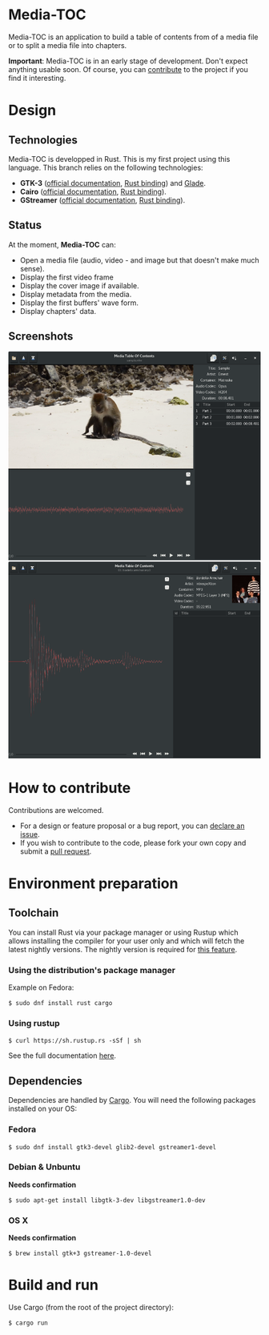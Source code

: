 # Media-TOC
Media-TOC is an application to build a table of contents from of a media file or
to split a media file into chapters.

**Important**: Media-TOC is in an early stage of development. Don't expect
anything usable soon. Of course, you can [contribute](#contribute) to the project
if you find it interesting.

# Design
## Technologies
Media-TOC is developped in Rust. This is my first project using this language.
This branch relies on the following technologies:
- **GTK-3** ([official documentation](https://developer.gnome.org/gtk3/stable/),
[Rust binding](https://crates.io/crates/gtk)) and [Glade](https://glade.gnome.org/).
- **Cairo** ([official documentation](https://www.cairographics.org/documentation/),
[Rust binding](https://crates.io/crates/cairo-rs)).
- **GStreamer** ([official documentation](https://gstreamer.freedesktop.org/documentation/),
[Rust binding](https://github.com/sdroege/gstreamer-rs)).

## Status
At the moment, **Media-TOC** can:
- Open a media file (audio, video - and image but that doesn't make much sense).
- Display the first video frame
- Display the cover image if available.
- Display metadata from the media.
- Display the first buffers' wave form.
- Display chapters' data.

## <a name='ui'></a>Screenshots
![Media-TOC UI Video](assets/media-toc_video.png)
![Media-TOC UI Audio](assets/media-toc_audio.png)

# <a name='contribute'></a>How to contribute
Contributions are welcomed.
- For a design or feature proposal or a bug report, you can [declare an issue](https://github.com/fengalin/media-toc/issues).
- If you wish to contribute to the code, please fork your own copy and submit a
[pull request](https://github.com/fengalin/media-toc/pulls).

# Environment preparation
## Toolchain
You can install Rust via your package manager or using Rustup which allows
installing the compiler for your user only and which will fetch the latest
nightly versions. The nightly version is required for
[this feature](https://doc.rust-lang.org/std/option/enum.Option.html#method.get_or_insert).

### Using the distribution's package manager
Example on Fedora:
```
$ sudo dnf install rust cargo
```

### Using rustup
```
$ curl https://sh.rustup.rs -sSf | sh
```
See the full documentation [here](https://github.com/rust-lang-nursery/rustup.rs#installation).

## Dependencies
Dependencies are handled by [Cargo](http://doc.crates.io/). You will need the
following packages installed on your OS:

### Fedora
```
$ sudo dnf install gtk3-devel glib2-devel gstreamer1-devel
```

### Debian & Unbuntu
**Needs confirmation**
```
$ sudo apt-get install libgtk-3-dev libgstreamer1.0-dev
```

### OS X
**Needs confirmation**
```
$ brew install gtk+3 gstreamer-1.0-devel
```

# Build and run
Use Cargo (from the root of the project directory):
```
$ cargo run
```
